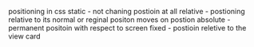 positioning in css
static - not chaning postioin at all
relative - postioning relative to its normal or reginal positon moves on postion
absolute - permanent positoin with respect to screen
fixed - postioin reletive to the view card

